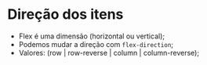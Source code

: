 # Direção dos itens

- Flex é uma dimensão (horizontal ou vertical);
- Podemos mudar a direção com `flex-direction`;
- Valores: (row | row-reverse | column | column-reverse);